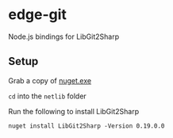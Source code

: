 edge-git
========

Node.js bindings for LibGit2Sharp

Setup
---

Grab a copy of [nuget.exe](http://nuget.org/nuget.exe)

`cd` into the `netlib` folder

Run the following to install LibGit2Sharp

```
nuget install LibGit2Sharp -Version 0.19.0.0
```